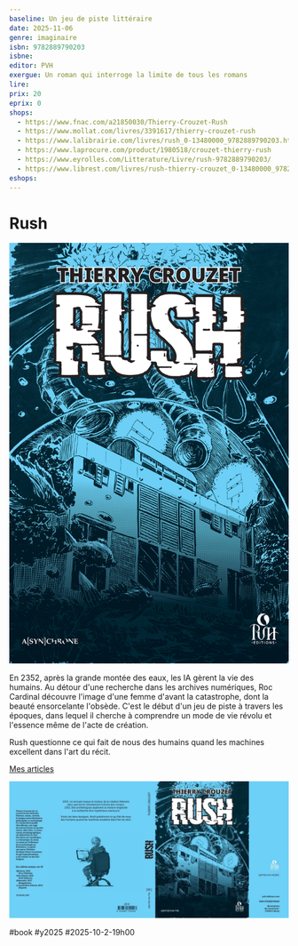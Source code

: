 ```yaml
---
baseline: Un jeu de piste littéraire
date: 2025-11-06
genre: imaginaire
isbn: 9782889790203
isbne:
editor: PVH
exergue: Un roman qui interroge la limite de tous les romans
lire:
prix: 20
eprix: 0
shops:
  - https://www.fnac.com/a21850030/Thierry-Crouzet-Rush
  - https://www.mollat.com/livres/3391617/thierry-crouzet-rush
  - https://www.lalibrairie.com/livres/rush_0-13480000_9782889790203.html?ctx=d56925458918087f0004f58106787ca5
  - https://www.laprocure.com/product/1980518/crouzet-thierry-rush
  - https://www.eyrolles.com/Litterature/Livre/rush-9782889790203/
  - https://www.librest.com/livres/rush-thierry-crouzet_0-13480000_9782889790203.html
eshops:
---
```


# Rush

![Rush](_i/couv_rush.jpg)

En 2352, après la grande montée des eaux, les IA gèrent la vie des humains. Au détour d'une recherche dans les archives numériques, Roc Cardinal découvre l'image d'une femme d'avant la catastrophe, dont la beauté ensorcelante l'obsède. C'est le début d'un jeu de piste à travers les époques, dans lequel il cherche à comprendre un mode de vie révolu et l'essence même de l'acte de création.

Rush questionne ce qui fait de nous des humains quand les machines excellent dans l'art du récit.

[Mes articles](/tag/rush/)

![Planche de couverture](_i/rush_planche.webp)

#book #y2025 #2025-10-2-19h00
